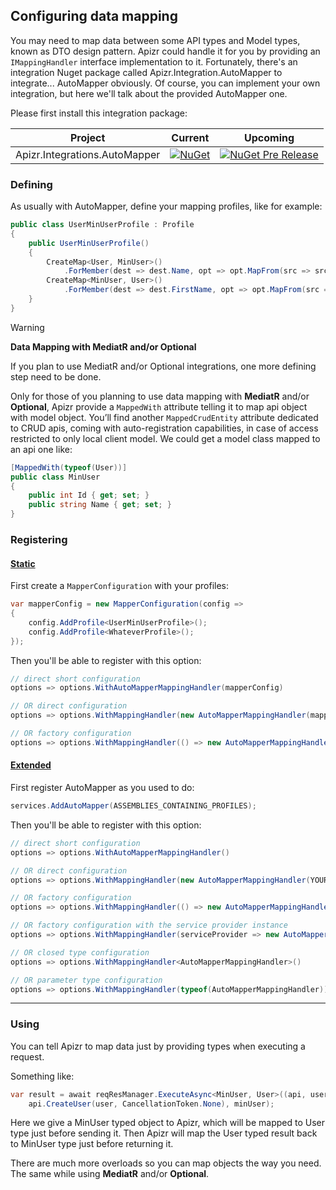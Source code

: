 ﻿## Configuring data mapping

You may need to map data between some API types and Model types, known as DTO design pattern.
Apizr could handle it for you by providing an `IMappingHandler` interface implementation to it.
Fortunately, there's an integration Nuget package called Apizr.Integration.AutoMapper to integrate... AutoMapper obviously.
Of course, you can implement your own integration, but here we'll talk about the provided AutoMapper one.

Please first install this integration package:

|Project|Current|Upcoming|
|-------|-----|-----|
|Apizr.Integrations.AutoMapper|[![NuGet](https://img.shields.io/nuget/v/Apizr.Integrations.AutoMapper.svg)](https://www.nuget.org/packages/Apizr.Integrations.AutoMapper/)|[![NuGet Pre Release](https://img.shields.io/nuget/vpre/Apizr.Integrations.AutoMapper.svg)](https://www.nuget.org/packages/Apizr.Integrations.AutoMapper/)|


### Defining

As usually with AutoMapper, define your mapping profiles, like for example:
```csharp
public class UserMinUserProfile : Profile
{
    public UserMinUserProfile()
    {
        CreateMap<User, MinUser>()
            .ForMember(dest => dest.Name, opt => opt.MapFrom(src => src.FirstName));
        CreateMap<MinUser, User>()
            .ForMember(dest => dest.FirstName, opt => opt.MapFrom(src => src.Name));
    }
}
```

>[!WARNING]
>
>**Data Mapping with MediatR and/or Optional**
>
>If you plan to use MediatR and/or Optional integrations, one more defining step need to be done.

Only for those of you planning to use data mapping with **MediatR** and/or **Optional**, Apizr provide a `MappedWith` attribute telling it to map api object with model object.
You’ll find another `MappedCrudEntity` attribute dedicated to CRUD apis, coming with auto-registration capabilities, in case of access restricted to only local client model.
We could get a model class mapped to an api one like:

```csharp
[MappedWith(typeof(User))]
public class MinUser
{
    public int Id { get; set; }
    public string Name { get; set; }
}
```

### Registering

#### [Static](#tab/tabid-static)

First create a `MapperConfiguration` with your profiles:

```csharp
var mapperConfig = new MapperConfiguration(config =>
{
    config.AddProfile<UserMinUserProfile>();
    config.AddProfile<WhateverProfile>();
});
```

Then you'll be able to register with this option:

```csharp
// direct short configuration
options => options.WithAutoMapperMappingHandler(mapperConfig)

// OR direct configuration
options => options.WithMappingHandler(new AutoMapperMappingHandler(mapperConfig.CreateMapper()))

// OR factory configuration
options => options.WithMappingHandler(() => new AutoMapperMappingHandler(mapperConfig.CreateMapper()))
```

#### [Extended](#tab/tabid-extended)

First register AutoMapper as you used to do:
```csharp
services.AddAutoMapper(ASSEMBLIES_CONTAINING_PROFILES);
```

Then you'll be able to register with this option:

```csharp
// direct short configuration
options => options.WithAutoMapperMappingHandler()

// OR direct configuration
options => options.WithMappingHandler(new AutoMapperMappingHandler(YOUR_MAPPER_CONFIG))

// OR factory configuration
options => options.WithMappingHandler(() => new AutoMapperMappingHandler(YOUR_MAPPER_CONFIG))

// OR factory configuration with the service provider instance
options => options.WithMappingHandler(serviceProvider => new AutoMapperMappingHandler(YOUR_MAPPER_CONFIG))

// OR closed type configuration
options => options.WithMappingHandler<AutoMapperMappingHandler>()

// OR parameter type configuration
options => options.WithMappingHandler(typeof(AutoMapperMappingHandler))
```

***

### Using

You can tell Apizr to map data just by providing types when executing a request.

Something like:
```csharp
var result = await reqResManager.ExecuteAsync<MinUser, User>((api, user) => 
    api.CreateUser(user, CancellationToken.None), minUser);
```

Here we give a MinUser typed object to Apizr, which will be mapped to User type just before sending it.
Then Apizr will map the User typed result back to MinUser type just before returning it.

There are much more overloads so you can map objects the way you need. 
The same while using **MediatR** and/or **Optional**.